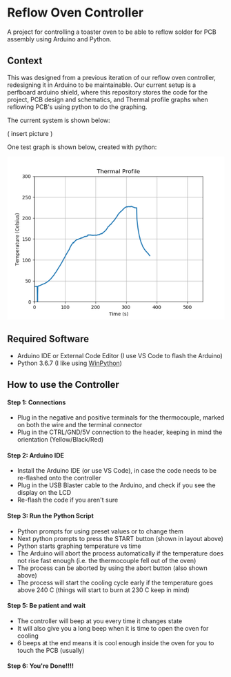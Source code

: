 # Reflow Oven Controller

A project for controlling a toaster oven to be able to reflow solder for PCB assembly using Arduino and Python.

## Context

This was designed from a previous iteration of our reflow oven controller, redesigning it in Arduino to be maintainable. Our current setup is a perfboard arduino shield, where this repository stores the code for the project, PCB design and schematics, and Thermal profile graphs when reflowing PCB's using python to do the graphing.

The current system is shown below:

( insert picture )

One test graph is shown below, created with python:

![](Images/Reflow_Graphs/Reflow_test_10.png)

## Required Software

- Arduino IDE or External Code Editor (I use VS Code to flash the Arduino)
- Python 3.6.7 (I like using [WinPython](http://winpython.github.io/))

## How to use the Controller

#### Step 1: Connections
- Plug in the negative and positive terminals for the thermocouple, marked on both the wire and the terminal connector
- Plug in the CTRL/GND/5V connection to the header, keeping in mind the orientation (Yellow/Black/Red)

#### Step 2: Arduino IDE
- Install the Arduino IDE (or use VS Code), in case the code needs to be re-flashed onto the controller
- Plug in the USB Blaster cable to the Arduino, and check if you see the display on the LCD
- Re-flash the code if you aren't sure

#### Step 3: Run the Python Script
- Python prompts for using preset values or to change them
- Next python prompts to press the START button (shown in layout above)
- Python starts graphing temperature vs time
- The Arduino will abort the process automatically if the temperature does not rise fast enough (i.e. the thermocouple fell out of the oven)
- The process can be aborted by using the abort button (also shown above)
- The process will start the cooling cycle early if the temperature goes above 240 C (things will start to burn at 230 C keep in mind)

#### Step 5: Be patient and wait
- The controller will beep at you every time it changes state
- It will also give you a long beep when it is time to open the oven for cooling
- 6 beeps at the end means it is cool enough inside the oven for you to touch the PCB (usually)

#### Step 6: You're Done!!!!

